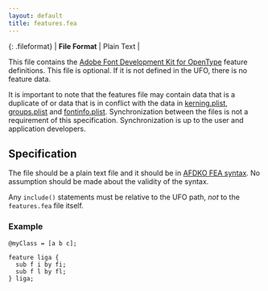 ```yaml
---
layout: default
title: features.fea
---
```


{: .fileformat}
| **File Format** | Plain Text |

This file contains the [Adobe Font Development Kit for OpenType] feature definitions. This file is optional. If it is not defined in the UFO, there is no feature data.

It is important to note that the features file may contain data that is a duplicate of or data that is in conflict with the data in [kerning.plist], [groups.plist] and [fontinfo.plist]. Synchronization between the files is not a requirement of this specification. Synchronization is up to the user and application developers.

## Specification

The file should be a plain text file and it should be in [AFDKO FEA syntax]. No assumption should be made about the validity of the syntax.

Any `include()` statements must be relative to the UFO path, _not_ to the `features.fea` file itself.

### Example

```fea
@myClass = [a b c];

feature liga {
  sub f i by fi;
  sub f l by fl;
} liga;
```


  [Adobe Font Development Kit for OpenType]: https://github.com/adobe-type-tools/afdko/
  [AFDKO FEA syntax]: https://adobe-type-tools.github.io/afdko/OpenTypeFeatureFileSpecification.html
  [kerning.plist]: ../kerning.html
  [groups.plist]: ../groups.html
  [fontinfo.plist]: ../fontinfo.html
